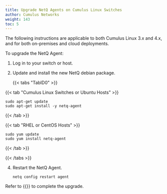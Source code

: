 ```yaml
---
title: Upgrade NetQ Agents on Cumulus Linux Switches
author: Cumulus Networks
weight: 143
toc: 5
---
```

The following instructions are applicable to both Cumulus Linux 3.x and 4.x, and for both on-premises and cloud deployments.

To upgrade the NetQ Agent:

1. Log in to your switch or host.

2. Update and install the new NetQ debian package.

    {{< tabs "TabID0" >}}

{{< tab "Cumulus Linux Switches or Ubuntu Hosts" >}}

```
sudo apt-get update
sudo apt-get install -y netq-agent
```

{{< /tab >}}

{{< tab "RHEL or CentOS Hosts" >}}

```
sudo yum update
sudo yum install netq-agent
```

{{< /tab >}}

{{< /tabs >}}

4. Restart the NetQ Agent.

    ```
    netq config restart agent
    ```

Refer to {{<link title="Install and Configure the NetQ Agent on Cumulus Linux Switches">}} to complete the upgrade.
